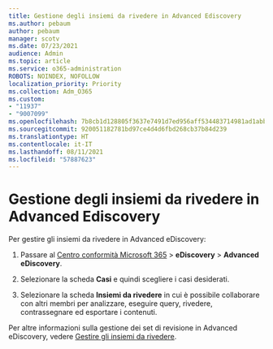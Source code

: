 ```yaml
---
title: Gestione degli insiemi da rivedere in Advanced Ediscovery
ms.author: pebaum
author: pebaum
manager: scotv
ms.date: 07/23/2021
audience: Admin
ms.topic: article
ms.service: o365-administration
ROBOTS: NOINDEX, NOFOLLOW
localization_priority: Priority
ms.collection: Adm_O365
ms.custom:
- "11937"
- "9007099"
ms.openlocfilehash: 7b8cb1d128805f3637e7491d7ed956aff534483714981ad1abbbaa1806fa1f68
ms.sourcegitcommit: 920051182781bd97ce4d4d6fbd268cb37b84d239
ms.translationtype: HT
ms.contentlocale: it-IT
ms.lasthandoff: 08/11/2021
ms.locfileid: "57887623"
---
```

# <a name="managing-review-dets-in-advanced-ediscovery"></a>Gestione degli insiemi da rivedere in Advanced Ediscovery

Per gestire gli insiemi da rivedere in Advanced eDiscovery:

1. Passare al [Centro conformità Microsoft 365](https://compliance.microsoft.com/) > **eDiscovery** > **Advanced eDiscovery**.

1. Selezionare la scheda **Casi** e quindi scegliere i casi desiderati.

1. Selezionare la scheda **Insiemi da rivedere** in cui è possibile collaborare con altri membri per analizzare, eseguire query, rivedere, contrassegnare ed esportare i contenuti.

Per altre informazioni sulla gestione dei set di revisione in Advanced eDiscovery, vedere [Gestire gli insiemi da rivedere](https://docs.microsoft.com/microsoft-365/compliance/managing-review-sets).